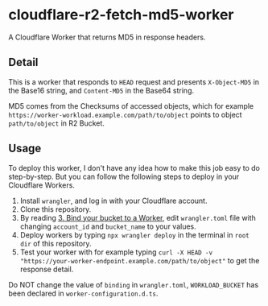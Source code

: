 # cloudflare-r2-fetch-md5-worker

A Cloudflare Worker that returns MD5 in response headers.

## Detail

This is a worker that responds to `HEAD` request and presents `X-Object-MD5` in the Base16 string, and `Content-MD5` in the Base64 string.

MD5 comes from the Checksums of accessed objects, which for example `https://worker-workload.example.com/path/to/object` points to
object `path/to/object` in R2 Bucket.

## Usage

To deploy this worker, I don't have any idea how to make this job easy to do step-by-step.
But you can follow the following steps to deploy in your Cloudflare Workers.

1. Install `wrangler`, and log in with your Cloudflare account.
2. Clone this repository.
3. By reading [3. Bind your bucket to a Worker](https://developers.cloudflare.com/r2/api/workers/workers-api-usage/#3-bind-your-bucket-to-a-worker), edit `wrangler.toml` file with changing `account_id` and `bucket_name` to your values.
4. Deploy workers by typing `npx wrangler deploy` in the terminal in `root dir` of this repository.
5. Test your worker with for example typing `curl -X HEAD -v "https://your-worker-endpoint.example.com/path/to/object"` to get the response detail.

Do NOT change the value of `binding` in `wrangler.toml`, `WORKLOAD_BUCKET` has been declared in `worker-configuration.d.ts`.

